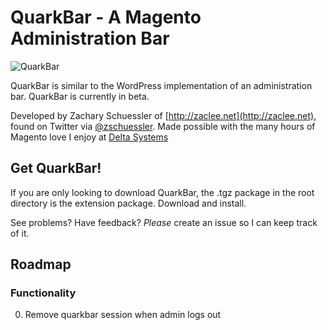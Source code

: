 QuarkBar - A Magento Administration Bar
=======================================

![QuarkBar](http://i.imgur.com/fvf2A.png)


QuarkBar is similar to the WordPress implementation of an administration bar. QuarkBar is currently in beta.

Developed by Zachary Schuessler of [http://zaclee.net](http://zaclee.net), found on Twitter via [@zschuessler](https://twitter.com/#!/zschuessler). Made possible with the many hours of
Magento love I enjoy at [Delta Systems](http://deltasys.com)

Get QuarkBar!
-------------

If you are only looking to download QuarkBar, the .tgz package in the root directory is the extension package. Download and install.

See problems? Have feedback? *Please* create an issue so I can keep track of it.

Roadmap
-------------------------------

### Functionality

0. Remove quarkbar session when admin logs out